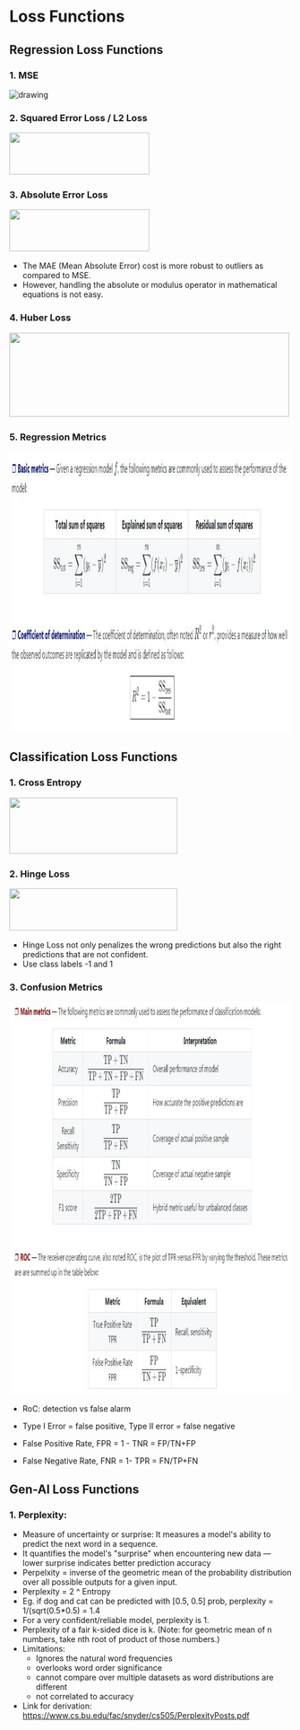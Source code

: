 # Loss Functions

## Regression Loss Functions

### 1. MSE
<img src="https://miro.medium.com/max/600/1*3wB5otkgKEiv9X6Gdd0r2Q@2x.png" alt="drawing" width="250" height="75"/>

### 2. Squared Error Loss / L2 Loss 
<img src="https://cdn.analyticsvidhya.com/wp-content/uploads/2019/08/mse.jpg.jpg" width="250" height="75"/>

### 3. Absolute Error Loss
<img src="https://cdn.analyticsvidhya.com/wp-content/uploads/2019/08/mae.jpg.jpg" width="250" height="75"/>

* The MAE (Mean Absolute Error) cost is more robust to outliers as compared to MSE.
* However, handling the absolute or modulus operator in mathematical equations is not easy.

### 4. Huber Loss
<img src="https://cdn.analyticsvidhya.com/wp-content/uploads/2019/08/huber.jpg.jpg" width="500" height="150"/>

### 5. Regression Metrics
<img src="https://github.com/shilpagopi/ML/blob/master/Recap/img/regression-metrics.JPG" width="800" height="500"/>

## Classification Loss Functions
### 1. Cross Entropy
<img src="https://leakyreluhome.files.wordpress.com/2020/01/ce_loss.png" width="300" height="100"/>

### 2. Hinge Loss
<img src="https://cdn.analyticsvidhya.com/wp-content/uploads/2019/08/hinge.jpg.jpg" width="300" height="75"/>

* Hinge Loss not only penalizes the wrong predictions but also the right predictions that are not confident.
* Use class labels -1 and 1

### 3. Confusion Metrics
<img src="https://github.com/shilpagopi/ML/blob/master/Recap/img/classification-metrics.JPG" width="800" height="700"/>

* RoC: detection vs false alarm
* Type I Error = false positive, Type II error = false negative

* False Positive Rate, FPR = 1 - TNR = FP/TN+FP
* False Negative Rate, FNR = 1- TPR = FN/TP+FN

## Gen-AI Loss Functions
### 1. Perplexity: 
* Measure of uncertainty or surprise: It measures a model's ability to predict the next word in a sequence.
* It quantifies the model's "surprise" when encountering new data — lower surprise indicates better prediction accuracy
* Perpelxity = inverse of the geometric mean of the probability distribution over all possible outputs for a given input.
* Perplexity = 2 ^ Entropy
* Eg. if dog and cat can be predicted with [0.5, 0.5] prob, perplexity = 1/(sqrt(0.5*0.5) = 1.4
* For a very confident/reliable model, perplexity is 1.
* Perplexity of a fair k-sided dice is k. (Note: for geometric mean of n numbers, take nth root of product of those numbers.)
* Limitations:
     * Ignores the natural word frequencies
     * overlooks word order significance
     * cannot compare over multiple datasets as word distributions are different
     * not correlated to accuracy
* Link for derivation: https://www.cs.bu.edu/fac/snyder/cs505/PerplexityPosts.pdf
